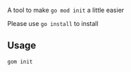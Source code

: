 A tool to make `go mod init` a little easier  

Please use `go install` to install  

## Usage
```bash
gom init
```
